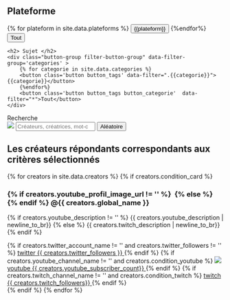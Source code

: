 <script src="https://kit.fontawesome.com/72c07d4b2a.js" crossorigin="anonymous"></script>

  <div class='filters'>
    <h2> Plateforme </h2>
    <div class="button-group filter-button-group" data-filter-group='plateform'>
        {% for plateform in site.data.plateforms %}
        <button class='button button_tags' data-filter=".{{plateform}}">{{plateform}}</button>
        {%endfor%}
        <button class='button button_tags button_plateform'  data-filter="">Tout</button>
    </div>

    <h2> Sujet </h2>
    <div class="button-group filter-button-group" data-filter-group='categories' >
        {% for categorie in site.data.categories %}
        <button class='button button_tags' data-filter=".{{categorie}}">{{categorie}}</button>
        {%endfor%}
        <button class='button button_tags button_categorie'  data-filter="*">Tout</button>
    </div>

  </div>

  <div>
    <label for="search">Recherche</label>
  </div>

  <div class="search">
    <img class="search-icon" src="assets/images/followers.svg" aria-hidden="true"/>
    <input type="search" class="quicksearch" placeholder="Créateurs, créatrices, mot-clé.." name="search" id='search' />
    <button class='button button_tags' onclick="shuffleCard()" >Aléatoire</button>
  </div>



<section class="Grid">
<h2 class="ReaderOnly">Les créateurs répondants correspondants aux critères sélectionnés</h2>
  <div class="Grid__sizer"></div>
        {% for creators in site.data.creators %}
				{% if creators.condition_card %}
            <article class="Card {{creators.categories}} {{creators.plateforms}}">
                <h3 class='Card__title'>
                    {% if creators.youtube_profil_image_url != '' %}
                    <img src='{{creators.youtube_profil_image_url}}'  class="Card__profileImage" alt=""/>
                    {% else %}
                    <img src='{{creators.twitch_profil_image_url}}'  class="Card__profileImage" alt=""/>
                    {% endif %}
                    <span class="Card__name {{ creators.global_name }} ">
<span aria-hidden="true">@</span>{{ creators.global_name }}
</span>
                </h3>
                <!--div class="categories">
                  <p class="category">
                    #Python
                  </p>
                  <p class="category">
                    #IA
                  </p>
                </div-->
                <p class="Card__description">
                    {% if creators.youtube_description != '' %}
                        {{ creators.youtube_description | newline_to_br}}
                    {% else %}
                        {{ creators.twitch_description |  newline_to_br}}
                    {% endif %}
                </p>
                <footer class="SocialNetworks">
                  {% if  creators.twitter_account_name   != '' and creators.twitter_followers != '' %}
                  <a class="CallToAction Network Network--twitter" rel="noopener" href='https://twitter.com/@{{ creators.twitter_screen_name| markdownify | strip_html}}' target="_blank">
                    <i class="fab fa-twitter"></i>
                    <span class="ReaderOnly">twitter</span>
                    <span class="follower-counter" aria-hidden="true">{{ creators.twitter_followers }}</span>
                  </a>
                  {% endif %}
                  {% if creators.youtube_channel_name  != ''  and	creators.condition_youtube	%}
                  <a class='CallToAction Network Network--youtube' rel="noopener" href='https://youtube.com/channel/{{ creators.youtube_channel_id | markdownify | strip_html }}' target="_blank">
                    <img src="assets/images/youtube.svg" aria-hidden="true"/>
                    <span class="ReaderOnly">youtube</span>
                    <span class="follower-counter" aria-hidden="true">{{ creators.youtube_subscriber_count}}</span>
                  </a>
                  {% endif %}     
                  {%  if   creators.twitch_channel_name  != '' and creators.condition_twitch  %}
                  <a class='CallToAction Network Network--twitch' rel="noopener" href='https://twitch.com/{{ creators.twitch_channel_name | markdownify | strip_html }}' target="_blank">
                    <i class="fab fa-twitch"></i>
                    <span class="ReaderOnly">twitch</span>
                    <span class="follower-counter" aria-hidden="true">{{ creators.twitch_followers}}</span>
                  </a>
                  {% endif  %}
                </footer>
                <!--div class="votes-container">
                  <p class="votes-count">345 votes</p>
                  <div>
                    <span class="thumb" vote="true">
                      <img src="assets/images/thumb.svg"/>
                    </span>
                    <span class="thumb" vote="false">
                      <img class="down" src="assets/images/thumb.svg"/>
                    </span>
                  </div>
                </div-->         
        </article>
				{% endif %}
        {% endfor %}
</section>
<div id="display-card-container" hidden></div>
<script src="https://code.jquery.com/jquery-3.1.0.min.js" integrity="sha256-cCueBR6CsyA4/9szpPfrX3s49M9vUU5BgtiJj06wt/s=" crossorigin="anonymous"></script>
<script src="https://unpkg.com/isotope-layout@3.0/dist/isotope.pkgd.js"></script>
<script src="/assets/js/script.js"></script>
<script src='/assets/js/filterAndSearch.js'></script>
